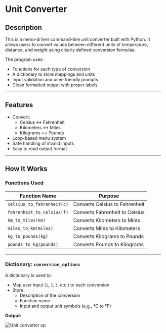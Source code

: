 # Unit Converter 

## Description

This is a menu-driven command-line unit converter built with Python. It allows users to convert values between different units of temperature, distance, and weight using clearly defined conversion formulas.

The program uses:
- Functions for each type of conversion
- A dictionary to store mappings and units
- Input validation and user-friendly prompts
- Clean formatted output with proper labels

---

## Features

- Convert:
  - Celsius ↔ Fahrenheit
  - Kilometers ↔ Miles
  - Kilograms ↔ Pounds
- Loop-based menu system
- Safe handling of invalid inputs
- Easy to read output format

---

## How It Works

### Functions Used

| Function Name               | Purpose                                  |
|----------------------------|------------------------------------------|
| `celsius_to_fahrenheit(c)` | Converts Celsius to Fahrenheit           |
| `fahrenheit_to_celsius(f)` | Converts Fahrenheit to Celsius           |
| `km_to_miles(km)`          | Converts Kilometers to Miles             |
| `miles_to_km(miles)`       | Converts Miles to Kilometers             |
| `kg_to_pounds(kg)`         | Converts Kilograms to Pounds             |
| `pounds_to_kg(pounds)`     | Converts Pounds to Kilograms             |

---

### Dictionary: `conversion_options`

A dictionary is used to:
- Map user input (`1`, `2`, `3`, etc.) to each conversion
- Store:
  - Description of the conversion
  - Function name
  - Input and output unit symbols (e.g., °C to °F)

**Output:**

![Unit convertor op](https://github.com/user-attachments/assets/0a6e3d0c-53c8-4c77-a973-2cdd19bddf18)

